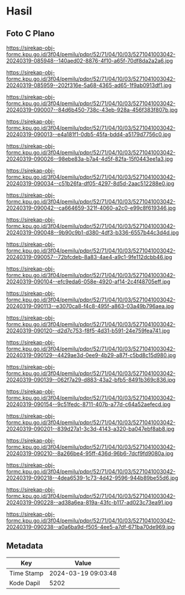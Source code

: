 # Hasil

## Foto C Plano

https://sirekap-obj-formc.kpu.go.id/3f04/pemilu/pdpr/52/71/04/10/03/5271041003042-20240319-085948--140aed02-8876-4f10-a65f-70df8da2a2a6.jpg

https://sirekap-obj-formc.kpu.go.id/3f04/pemilu/pdpr/52/71/04/10/03/5271041003042-20240319-085959--202f316e-5a68-4365-ad65-1f9ab0913df1.jpg

https://sirekap-obj-formc.kpu.go.id/3f04/pemilu/pdpr/52/71/04/10/03/5271041003042-20240319-090007--84d6b450-738c-43eb-928a-456f383f807b.jpg

https://sirekap-obj-formc.kpu.go.id/3f04/pemilu/pdpr/52/71/04/10/03/5271041003042-20240319-090013--e4a181f1-0db5-45fa-bdd4-a5179d7756c0.jpg

https://sirekap-obj-formc.kpu.go.id/3f04/pemilu/pdpr/52/71/04/10/03/5271041003042-20240319-090026--98ebe83a-b7a4-4d5f-82fa-15f0443ee1a3.jpg

https://sirekap-obj-formc.kpu.go.id/3f04/pemilu/pdpr/52/71/04/10/03/5271041003042-20240319-090034--c51b26fa-df05-4297-8d5d-2aac512288e0.jpg

https://sirekap-obj-formc.kpu.go.id/3f04/pemilu/pdpr/52/71/04/10/03/5271041003042-20240319-090042--ca664659-321f-4060-a2c0-e99c8f619346.jpg

https://sirekap-obj-formc.kpu.go.id/3f04/pemilu/pdpr/52/71/04/10/03/5271041003042-20240319-090048--9b90c9b1-d380-4df3-b336-6557b44c3d4d.jpg

https://sirekap-obj-formc.kpu.go.id/3f04/pemilu/pdpr/52/71/04/10/03/5271041003042-20240319-090057--72bfcdeb-8a83-4ae4-a9c1-9fe112dcbb46.jpg

https://sirekap-obj-formc.kpu.go.id/3f04/pemilu/pdpr/52/71/04/10/03/5271041003042-20240319-090104--efc9eda6-058e-4920-af14-2c4f48705eff.jpg

https://sirekap-obj-formc.kpu.go.id/3f04/pemilu/pdpr/52/71/04/10/03/5271041003042-20240319-090113--e3070ca8-f4c8-495f-a863-03a49b796aea.jpg

https://sirekap-obj-formc.kpu.go.id/3f04/pemilu/pdpr/52/71/04/10/03/5271041003042-20240319-090120--d2d7c753-f8f5-4d31-b591-24e759fea741.jpg

https://sirekap-obj-formc.kpu.go.id/3f04/pemilu/pdpr/52/71/04/10/03/5271041003042-20240319-090129--4429ae3d-0ee9-4b29-a87f-c5bd8c15d980.jpg

https://sirekap-obj-formc.kpu.go.id/3f04/pemilu/pdpr/52/71/04/10/03/5271041003042-20240319-090139--062f7a29-d883-43a2-bfb5-8491b369c836.jpg

https://sirekap-obj-formc.kpu.go.id/3f04/pemilu/pdpr/52/71/04/10/03/5271041003042-20240319-090154--9c51fedc-8711-407b-a77d-c64a52aefecd.jpg

https://sirekap-obj-formc.kpu.go.id/3f04/pemilu/pdpr/52/71/04/10/03/5271041003042-20240319-090201--839d27a1-3c3d-4143-a320-ba047ebf8ab8.jpg

https://sirekap-obj-formc.kpu.go.id/3f04/pemilu/pdpr/52/71/04/10/03/5271041003042-20240319-090210--8a266be4-95ff-436d-96b6-7dcf9fd9080a.jpg

https://sirekap-obj-formc.kpu.go.id/3f04/pemilu/pdpr/52/71/04/10/03/5271041003042-20240319-090218--4dea6539-1c73-4d42-9596-944b89be55d6.jpg

https://sirekap-obj-formc.kpu.go.id/3f04/pemilu/pdpr/52/71/04/10/03/5271041003042-20240319-090228--ad38a6ea-819a-43fc-b117-ad023c73ea91.jpg

https://sirekap-obj-formc.kpu.go.id/3f04/pemilu/pdpr/52/71/04/10/03/5271041003042-20240319-090238--a0a6ba9d-f505-4ee5-a7df-671ba70de969.jpg


## Metadata

| Key        | Value               |
| ---------- | ------------------- |
| Time Stamp | 2024-03-19 09:03:48 |
| Kode Dapil | 5202                |



